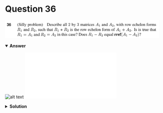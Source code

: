 # Question 36
![alt text](q36.png)

<details open>
<summary><b>Answer</b></summary>

![alt text](a36.svg)
![alt text](a36.py)
</details>

<details>
<summary><b>Solution</b></summary>

![alt text](s36.png)
</details>
